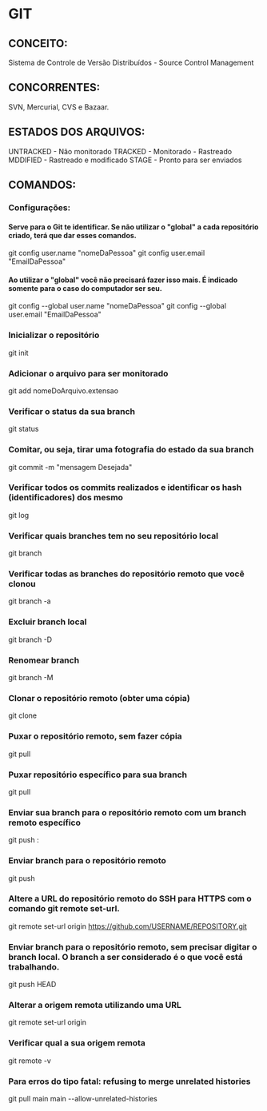# GIT
  
## CONCEITO:
Sistema de Controle de Versão Distribuídos - Source Control Management

## CONCORRENTES:
SVN, Mercurial, CVS e Bazaar.

## ESTADOS DOS ARQUIVOS:
UNTRACKED - Não monitorado
TRACKED - Monitorado - Rastreado
MDDIFIED - Rastreado e modificado
STAGE - Pronto para ser enviados

## COMANDOS: 

### Configurações: 
#### Serve para o Git te identificar. Se não utilizar o "global" a cada repositório criado, terá que dar esses comandos.
git config user.name "nomeDaPessoa"
git config user.email "EmailDaPessoa"

#### Ao utilizar o "global" você não precisará fazer isso mais. É indicado somente para o caso do computador ser seu.
git config --global user.name "nomeDaPessoa"
git config --global user.email "EmailDaPessoa"

### Inicializar o repositório
git init

### Adicionar o arquivo para ser monitorado
git add nomeDoArquivo.extensao

### Verificar o status da sua branch
git status

### Comitar, ou seja, tirar uma fotografia do estado da sua branch
git commit -m "mensagem Desejada"

### Verificar todos os commits realizados e identificar os hash (identificadores) dos mesmo
git log

### Verificar quais branches tem no seu repositório local
git branch

### Verificar todas as branches do repositório remoto que você clonou
git branch -a

### Excluir branch local
git branch -D

### Renomear branch 
git branch -M

### Clonar o repositório remoto (obter uma cópia)
git clone <link do repositorio remoto>

### Puxar o repositório remoto, sem fazer cópia
git pull <link do repositorio remoto>

### Puxar repositório específico para sua branch 
git pull <remote> <branch>

### Enviar sua branch para o repositório remoto com um branch remoto específico
git push <remote-name> <local-branch-name>:<remote-branch-name>

### Enviar branch para o repositório remoto
git push <branch-remoto> <branch-local>

### Altere a URL do repositório remoto do SSH para HTTPS com o comando git remote set-url.
git remote set-url origin https://github.com/USERNAME/REPOSITORY.git

### Enviar branch para o repositório remoto, sem precisar digitar o branch local. O branch a ser considerado é o que você está trabalhando.
git push <branch-remoto> HEAD

### Alterar a origem remota utilizando uma URL
git remote set-url origin <linkDoRemoto>

### Verificar qual a sua origem remota
git remote -v

### Para erros do tipo fatal: refusing to merge unrelated histories
git pull main main --allow-unrelated-histories


